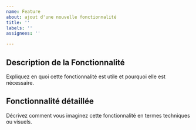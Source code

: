 ```yaml
---
name: Feature
about: ajout d'une nouvelle fonctionnalité
title: ''
labels: ''
assignees: ''

---
```


## Description de la Fonctionnalité
Expliquez en quoi cette fonctionnalité est utile et pourquoi elle est nécessaire.

## Fonctionnalité détaillée
Décrivez comment vous imaginez cette fonctionnalité en termes techniques ou visuels.
